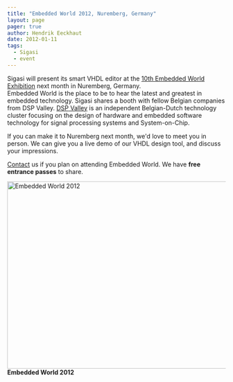 ```yaml
---
title: "Embedded World 2012, Nuremberg, Germany"
layout: page 
pager: true
author: Hendrik Eeckhaut
date: 2012-01-11
tags: 
  - Sigasi
  - event
---
```

<div class="content">
<p>Sigasi will present its smart <span class="caps">VHDL</span> editor at the <a href="http://www.ask-embedded-world.de/index.php5?id=251307&amp;fid=147a2e32fb92e4d4770206872e809512&amp;offset=0&amp;highlight=sigasi&amp;bc_id=84156f42acea703f870f12e4175bc97e&amp;compact=0&amp;path=Home&amp;Action=showCompany" class="elf-external elf-icon">10th Embedded World Exhibition</a> next month in Nuremberg, Germany.<br/>Embedded World is the place to be to hear the latest and greatest in embedded technology. Sigasi shares a booth with fellow Belgian companies from <span class="caps">DSP</span> Valley. <a href="http://www.dspvalley.com" class="elf-external elf-icon"><span class="caps">DSP</span> Valley</a> is an independent Belgian-Dutch technology cluster focusing on the design of hardware and embedded software technology for signal processing systems and System-on-Chip.</p>	<p>If you can make it to Nuremberg next month, we'd love to meet you in person. We can give you a live demo of our <span class="caps">VHDL</span> design tool, and discuss your impressions.</p>	<p><a href="http://www.sigasi.com/contact">Contact</a> us if you plan on attending Embedded World. We have <strong>free entrance passes</strong> to share.</p>	<p><span class="inline inline-center"><a href="http://www.sigasi.com/sites/www.sigasi.com/files/images/Stand EW2012.jpg" onclick="launch_popup(1404, 1244, 840); return false;" target="_blank"><img src="http://www.sigasi.com/sites/www.sigasi.com/files/images/Stand EW2012.preview.jpg" alt="Embedded World 2012" title="Embedded World 2012" class="image image-preview " width="640" height="432"/></a><span class="caption"><strong>Embedded World 2012</strong></span></span></p>  </div>

